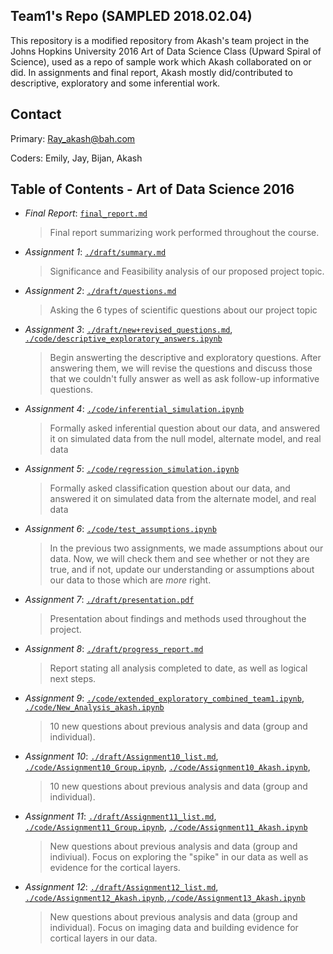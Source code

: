 ## Team1's Repo (SAMPLED 2018.02.04)
This repository is a modified repository from Akash's team project in the Johns Hopkins University 2016 Art of Data Science Class (Upward Spiral of Science), used as a repo of sample work which Akash collaborated on or did. In assignments and final report, Akash mostly did/contributed to descriptive, exploratory and some inferential work.


## Contact
Primary: Ray_akash@bah.com 

Coders: Emily, Jay, Bijan, Akash

## Table of Contents - Art of Data Science 2016

- *Final Report*: [``final_report.md``](final_report.md)
  > Final report summarizing work performed throughout the course.

- *Assignment 1*: [``./draft/summary.md``](./draft/summary.md)
  > Significance and Feasibility analysis of our proposed project topic. 

- *Assignment 2*: [``./draft/questions.md``](./draft/questions.md)
  > Asking the 6 types of scientific questions about our project topic

- *Assignment 3*: [``./draft/new+revised_questions.md``](./draft/new+revised_questions.md), [``./code/descriptive_exploratory_answers.ipynb``](./code/descriptive_exploratory_answers.ipynb)
  > Begin answerting the descriptive and exploratory questions. After answering them, we will revise the questions and discuss those that we couldn't fully answer as well as ask follow-up informative questions.

- *Assignment 4*: [``./code/inferential_simulation.ipynb``](./code/inferential_simulation.ipynb)
  >  Formally asked inferential question about our data, and answered it on simulated data from the null model, alternate model, and real data

- *Assignment 5*: [``./code/regression_simulation.ipynb``](./code/regression_simulation.ipynb)
  > Formally asked classification question about our data, and answered it on simulated data from the alternate model, and real data

- *Assignment 6*: [``./code/test_assumptions.ipynb``](./code/test_assumptions.ipynb)
   > In the previous two assignments, we made assumptions about our data. Now, we will check them and see whether or not they are true, and if not, update our understanding or assumptions about our data to those which are *more* right.

- *Assignment 7*: [``./draft/presentation.pdf``](./draft/presentation.pdf)
  > Presentation about findings and methods used throughout the project. 

- *Assignment 8*: [``./draft/progress_report.md``](./draft/progress_report.md)
  > Report stating all analysis completed to date, as well as logical next steps.

- *Assignment 9*: [``./code/extended_exploratory_combined_team1.ipynb``](./code/extended_exploratory_combined_team1.ipynb), [``./code/New_Analysis_akash.ipynb``](./code/New_Analysis_akash.ipynb)
  > 10  new questions about previous analysis and data (group and individual).

- *Assignment 10*: [``./draft/Assignment10_list.md``](./draft/Assignment10_list.md), [``./code/Assignment10_Group.ipynb``](./code/Assignment10_Group.ipynb), [``./code/Assignment10_Akash.ipynb``](./code/Assignment10_Akash.ipynb),
  > 10 new questions about previous analysis and data (group and individual).

- *Assignment 11*: [``./draft/Assignment11_list.md``](./draft/Assignment11_list.md), [``./code/Assignment11_Group.ipynb``](./code/Assignment11_Group.ipynb), [``./code/Assignment11_Akash.ipynb``](./code/Assignment11_Akash.ipynb)
  > New questions about previous analysis and data (group and indiviual). Focus on exploring the "spike" in our data as well as evidence for the cortical layers.

- *Assignment 12*: [``./draft/Assignment12_list.md``](./draft/Assignment12_list.md), [``./code/Assignment12_Akash.ipynb``](./code/Assignment12_Akash.ipynb),[``./code/Assignment13_Akash.ipynb``](./code/Assignment13_Akash.ipynb)
  > New questions about previous analysis and data (group and individual). Focus on imaging data and building evidence for cortical layers in our data.
